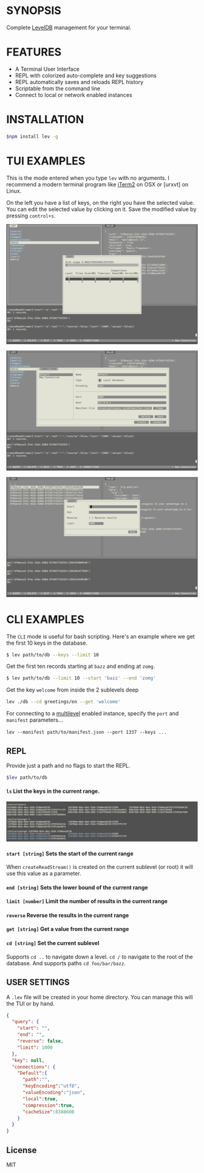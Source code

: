 # SYNOPSIS
Complete [LevelDB][0] management for your terminal.

# FEATURES
- A Terminal User Interface
- REPL with colorized auto-complete and key suggestions
- REPL automatically saves and reloads REPL history
- Scriptable from the command line
- Connect to local or network enabled instances

# INSTALLATION
```bash
$npm install lev -g
```

# TUI EXAMPLES
This is the mode entered when you type `lev` with no arguments.
I recommend a modern terminal program like [iTerm2][2] on OSX or
[urxvt] on Linux.

On the left you have a list of keys, on the right you have the
selected value. You can edit the selected value by clicking on it.
Save the modified value by pressing `control+s`.

![img](/doc/1.png)

![img](/doc/2.png)

![img](/doc/3.png)


# CLI EXAMPLES
The `CLI` mode is useful for bash scripting. Here's an example 
where we get the first 10 keys in the database.

```bash
$ lev path/to/db --keys --limit 10
```

Get the first ten records starting at `bazz` and ending at `zomg`.
```bash
$ lev path/to/db --limit 10 --start 'bazz' --end 'zomg'
```

Get the key `welcome` from inside the 2 sublevels deep
```bash
lev ./db --cd greetings/en --get 'welcome'
```

For connecting to a [multilevel][1] enabled instance, specify the 
`port` and `manifest` parameters...

`lev --manifest path/to/manifest.json --port 1337 --keys ...`

## REPL

Provide just a path and no flags to start the REPL.
```bash
$lev path/to/db
```

#### `ls` List the keys in the current range.

![img](/doc/4.png)

#### `start [string]` Sets the start of the current range
When `createReadStream()` is created on the current sublevel (or root)
it will use this value as a parameter.

#### `end [string]` Sets the lower bound of the current range

#### `limit [number]` Limit the number of results in the current range

#### `reverse` Reverse the results in the current range

#### `get [string]` Get a value from the current range

#### `cd [string]` Set the current sublevel

Supports `cd ..` to navigate down a level. `cd /` to navigate to the 
root of the database. And supports paths `cd foo/bar/bazz`.

## USER SETTINGS
A `.lev` file will be created in your home directory. You can manage this
will the TUI or by hand.

```json
{
  "query": {
    "start": "",
    "end": "",
    "reverse": false,
    "limit": 1000
  },
  "key": null,
  "connections": {
    "Default":{
      "path":"",
      "keyEncoding":"utf8",
      "valueEncoding":"json",
      "local":true,
      "compression":true,
      "cacheSize":8388608
    }
  }
}
```

[0]:https://github.com/rvagg/node-levelup
[1]:https://github.com/juliangruber/multilevel
[2]:http://www.iterm2.com/
[3]:http://software.schmorp.de/pkg/rxvt-unicode.html

## License
MIT
